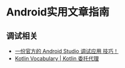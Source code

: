 # Android实用文章指南



## 调试相关

- [一份官方的 Android Studio 调试应用 技巧！](https://mp.weixin.qq.com/s/ksQS3ViUjZFPDtOi_LiBmg)
- [Kotlin Vocabulary | Kotlin 委托代理](https://juejin.cn/post/6910510306775007239?utm_source=gold_browser_extension)

